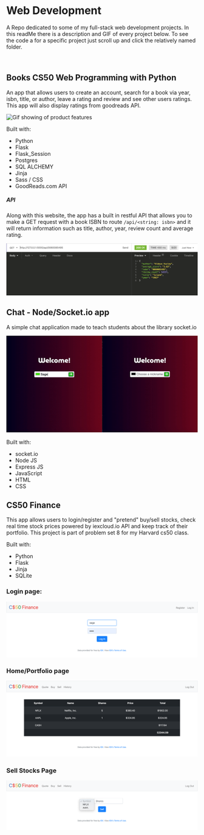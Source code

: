 # Web Development
A Repo dedicated to some of my full-stack web development projects. In this readMe there is a description and GIF of every project below. To see the code a for a specific project just scroll up and click the relatively named folder.

&nbsp;
&nbsp;
&nbsp;

## Books CS50 Web Programming with Python
An app that allows users to create an account, search for a book via year, isbn, title, or author, leave a rating and review and see other users ratings. This app will also display ratings from goodreads API.

![Gif showing of product features](./Books/images/books.gif)

Built with: 
- Python
- Flask
- Flask_Session
- Postgres
- SQL ALCHEMY
- Jinja
- Sass / CSS
- GoodReads.com API

##### API
Along with this website, the app has a built in restful API that allows you to make a GET request with a book ISBN to route `/api/<string: isbn>` and it will return information such as title, author, year, review count and average rating. 

![Picture of API response](./Books/images/api.png)



## Chat - Node/Socket.io app
A simple chat application made to teach students about the library socket.io

![Gif showing of product features](./Chat/assets/chat.gif)


Built with:
- socket.io
- Node JS
- Express JS
- JavaScript
- HTML
- CSS







## CS50 Finance

This app allows users to login/register and "pretend" buy/sell stocks, check real time stock prices powered by iexcloud.io API and keep track of their portfolio.
This project is part of problem set 8 for my Harvard cs50 class.

Built with:
 - Python
 - Flask
 - Jinja
 - SQLite
 

### Login page:
![login page](./Finance/images/login.png?raw=true "login page example")



### Home/Portfolio page
![home page](./Finance/images/portfolio.png?raw=true "Portfolio page example")



### Sell Stocks Page
![sell page](./Finance/images/sell.png?raw=true "Sell page example")

